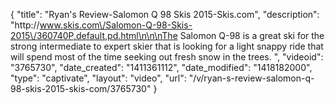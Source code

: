 {
    "title": "Ryan's Review-Salomon Q 98 Skis 2015-Skis.com",
    "description": "http:\/\/www.skis.com\/Salomon-Q-98-Skis-2015\/360740P,default,pd.html\n\n\nThe Salomon Q-98 is a great ski for the strong intermediate to expert skier that is looking for a light snappy ride that will spend most of the time seeking out fresh snow in the trees. ",
    "videoid": "3765730",
    "date_created": "1411361112",
    "date_modified": "1418182000",
    "type": "captivate",
    "layout": "video",
    "url": "\/v\/ryan-s-review-salomon-q-98-skis-2015-skis-com\/3765730"
}